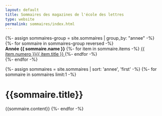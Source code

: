 ```yaml
---
layout: default
title: Sommaires des magazines de l'école des lettres
type: website
permalink: sommaires/index.html
---
```


<div class="index">
{%- assign sommaires-group = site.sommaires | group_by: "annee" -%}
{%- for sommaire in sommaires-group reversed -%}
<div class="index--item">
<strong>Année {{ sommaire.name }}</strong>
{%- for item in sommaire.items -%}
<a class="tooltip" href="/pages{{ item.url }}">{{ item.numero }}<span>{{ item.title }}</span>  </a>
{%- endfor -%}
</div>
{%- endfor -%}
</div>

{%- assign sommaires = site.sommaires | sort: 'annee', 'first' -%}
{%- for sommaire in sommaires limit:1 -%}
 <h1 class="summary-title">{{sommaire.title}}</h1>
 {{sommaire.content}}
{%- endfor -%}
